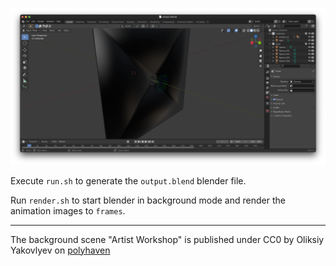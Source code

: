 ![blender screenshot](/media/blender_screenshot.png)

Execute `run.sh` to generate the `output.blend` blender file. 

Run `render.sh` to start blender in background mode and render the animation images to `frames`.

---

The background scene "Artist Workshop" is published under CC0 by Oliksiy Yakovlyev on [polyhaven](https://polyhaven.com/a/artist_workshop)